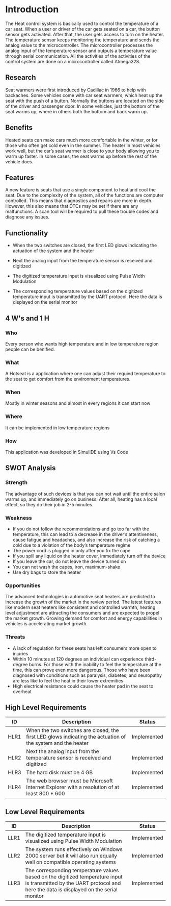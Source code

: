 # Introduction
The Heat control system is basically used to control the temperature of a car seat. When a user or driver of the car gets seated on a car, the button sensor gets activated. After that, the user gets access to turn on the heater. The temperature sensor keeps monitoring the temperature and sends the analog value to the microcontroller. The microcontroller processes the analog input of the temperature sensor and outputs a temperature value through serial communication. All the activities of the activities of the control system are done on a microcontroller called Atmega328.

## Research
Seat warmers were first introduced by Cadillac in 1966 to help with backaches. Some vehicles come with car seat warmers, which heat up the seat with the push of a button. Normally the buttons are located on the side of the driver and passenger door. In some vehicles, just the bottom of the seat warms up, where in others both the bottom and back warm up.

## Benefits
Heated seats can make cars much more comfortable in the winter, or for those who often get cold even in the summer. The heater in most vehicles work well, but the car’s seat warmer is close to your body allowing you to warm up faster. In some cases, the seat warms up before the rest of the vehicle does.

## Features
A new feature is seats that use a single component to heat and cool the seat. Due to the complexity of the system, all of the functions are computer controlled. This means that diagnostics and repairs are more in depth. However, this also means that DTCs may be set if there are any malfunctions. A scan tool will be required to pull these trouble codes and diagnose any issues.

## Functionality
- When the two switches are closed, the first LED glows indicating the actuation of the system and the heater

- Next the analog input from the temperature sensor is received and digitized

- The digitized temperature input is visualized using Pulse Width Modulation

- The corresponding temperature values based on the digitized temperature input is transmitted by the UART protocol. Here the data is displayed on the     serial monitor

## 4 W's and 1 H
### Who
Every person who wants high temperature and in low temperature region people can be benified.

### What
A Hotseat is a application where one can adjust their requied temperature to the seat to get comfort from the environment temperatures.

### When
Mostly in winter seasons and almost in every regions it can start now

### Where
It can be implemented in low temperature regions

### How
This application was developed in SimulIDE using Vs Code

## SWOT Analysis
### Strength
The advantage of such devices is that you can not wait until the entire salon warms up, and immediately go on business. After all, heating has a local effect, so they do their job in 2-5 minutes.

### Weakness
- If you do not follow the recommendations and go too far with the temperature, this can lead to a decrease in the driver’s attentiveness, cause fatigue   and headaches, and also increase the risk of catching a cold due to a violation of the body’s temperature regime
- The power cord is plugged in only after you fix the cape
- If you spill any liquid on the heater cover, immediately turn off the device
- If you leave the car, do not leave the device turned on
- You can not wash the capes, iron, maximum-shake
- Use dry bags to store the heater

### Opportunities
The advanced technologies in automotive seat heaters are predicted to increase the growth of the market in the review period. The latest features like modern seat heaters like consistent and controlled warmth, heating level adjustment are attracting the consumers and are expected to propel the market growth. Growing demand for comfort and energy capabilities in vehicles is accelerating market growth.

### Threats
- A lack of regulation for these seats has left consumers more open to injuries
- Within 10 minutes at 120 degrees an individual can experience third-degree burns. For those with the inability to feel the temperature at the time,       this can prove even more dangerous. Those who have been diagnosed with conditions such as paralysis, diabetes, and neuropathy are less like to 
  feel the heat in their lower extremities
- High electrical resistance could cause the heater pad in the seat to overheat

## High Level Requirements

|ID|Description|Status|
|--|-----------|------|
|HLR1|When the two switches are closed, the first LED glows indicating the actuation of the system and the heater|Implemented|
|HLR2|Next the analog input from the temperature sensor is received and digitized|Implemented|
|HLR3|The hard disk must be 4 GB|Implemented|
|HLR4|The web browser must be Microsoft Internet Explorer with a resolution of at least 800 * 600|Implemented|

## Low Level Requirements

|ID|Description|Status|
|--|-----------|------|
|LLR1|The digitized temperature input is visualized using Pulse Width Modulation|Implemented|
|LLR2|The system runs effectively on Windows 2000 server but it will also run equally well on compatible operating systems|Implemented|
|LLR3|The corresponding temperature values based on the digitized temperature input is transmitted by the UART protocol and here the data is displayed on the serial monitor|Implemented|

